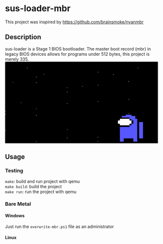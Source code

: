 # sus-loader-mbr
This project was inspired by https://github.com/brainsmoke/nyanmbr </br>
## Description
sus-loader is a Stage 1 BIOS bootloader. The master boot record (mbr) in legacy BIOS devices allows for programs under 512 bytes, this project is merely 335. </br>
![](https://github.com/Msfv3n0m/sus-loader/blob/main/sus.PNG)

## Usage
### Testing
`make`: build and run project with qemu </br>
`make build`: build the project </br>
`make run`: run the project with qemu </br>
### Bare Metal
#### Windows
Just run the `overwrite-mbr.ps1` file as an administrator
#### Linux

